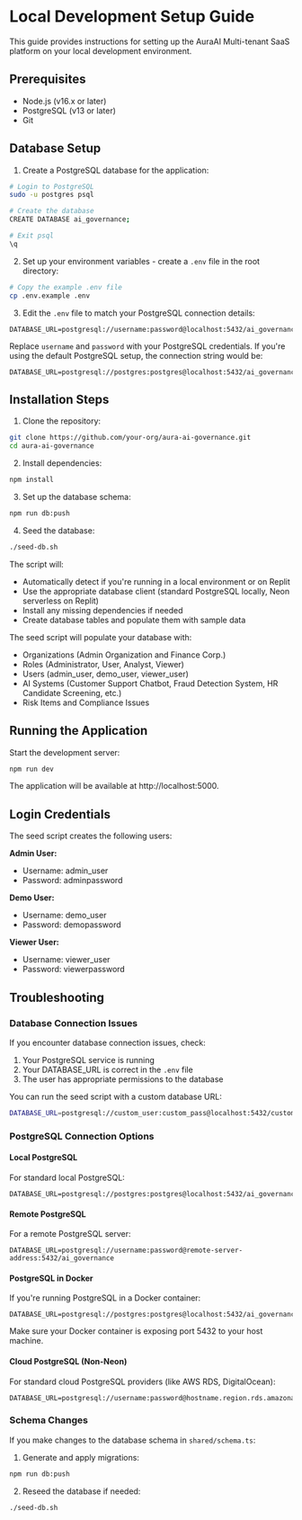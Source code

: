 # Local Development Setup Guide

This guide provides instructions for setting up the AuraAI Multi-tenant SaaS platform on your local development environment.

## Prerequisites

- Node.js (v16.x or later)
- PostgreSQL (v13 or later)
- Git

## Database Setup

1. Create a PostgreSQL database for the application:

```bash
# Login to PostgreSQL
sudo -u postgres psql

# Create the database
CREATE DATABASE ai_governance;

# Exit psql
\q
```

2. Set up your environment variables - create a `.env` file in the root directory:

```bash
# Copy the example .env file
cp .env.example .env
```

3. Edit the `.env` file to match your PostgreSQL connection details:

```
DATABASE_URL=postgresql://username:password@localhost:5432/ai_governance
```

Replace `username` and `password` with your PostgreSQL credentials. If you're using the default PostgreSQL setup, the connection string would be:

```
DATABASE_URL=postgresql://postgres:postgres@localhost:5432/ai_governance
```

## Installation Steps

1. Clone the repository:

```bash
git clone https://github.com/your-org/aura-ai-governance.git
cd aura-ai-governance
```

2. Install dependencies:

```bash
npm install
```

3. Set up the database schema:

```bash
npm run db:push
```

4. Seed the database:

```bash
./seed-db.sh
```

The script will:
- Automatically detect if you're running in a local environment or on Replit
- Use the appropriate database client (standard PostgreSQL locally, Neon serverless on Replit)
- Install any missing dependencies if needed
- Create database tables and populate them with sample data

The seed script will populate your database with:
- Organizations (Admin Organization and Finance Corp.)
- Roles (Administrator, User, Analyst, Viewer)
- Users (admin_user, demo_user, viewer_user)
- AI Systems (Customer Support Chatbot, Fraud Detection System, HR Candidate Screening, etc.)
- Risk Items and Compliance Issues

## Running the Application

Start the development server:

```bash
npm run dev
```

The application will be available at http://localhost:5000.

## Login Credentials

The seed script creates the following users:

**Admin User:**
- Username: admin_user
- Password: adminpassword

**Demo User:**
- Username: demo_user
- Password: demopassword

**Viewer User:**
- Username: viewer_user
- Password: viewerpassword

## Troubleshooting

### Database Connection Issues

If you encounter database connection issues, check:

1. Your PostgreSQL service is running
2. Your DATABASE_URL is correct in the `.env` file
3. The user has appropriate permissions to the database

You can run the seed script with a custom database URL:

```bash
DATABASE_URL=postgresql://custom_user:custom_pass@localhost:5432/custom_db ./seed-db.sh
```

### PostgreSQL Connection Options

#### Local PostgreSQL

For standard local PostgreSQL:
```
DATABASE_URL=postgresql://postgres:postgres@localhost:5432/ai_governance
```

#### Remote PostgreSQL

For a remote PostgreSQL server:
```
DATABASE_URL=postgresql://username:password@remote-server-address:5432/ai_governance
```

#### PostgreSQL in Docker

If you're running PostgreSQL in a Docker container:
```
DATABASE_URL=postgresql://postgres:postgres@localhost:5432/ai_governance
```
Make sure your Docker container is exposing port 5432 to your host machine.

#### Cloud PostgreSQL (Non-Neon)

For standard cloud PostgreSQL providers (like AWS RDS, DigitalOcean):
```
DATABASE_URL=postgresql://username:password@hostname.region.rds.amazonaws.com:5432/ai_governance
```

### Schema Changes

If you make changes to the database schema in `shared/schema.ts`:

1. Generate and apply migrations:

```bash
npm run db:push
```

2. Reseed the database if needed:

```bash
./seed-db.sh
```